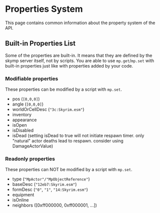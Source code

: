 # Properties System

This page contains common information about the property system of the API.

## Built-in Properties List

Some of the properties are built-in. It means that they are defined by the skymp server itself, not by scripts. You are able to use `mp.get`/`mp.set` with built-in properties just like with properties added by your code.

### Modifiable properties

These properties can be modified by a script with `mp.set`.

- pos (`[0,0,0]`)
- angle (`[0,0,0]`)
- worldOrCellDesc (`"3c:Skyrim.esm"`)
- inventory
- appearance
- isOpen
- isDisabled
- isDead (setting isDead to true will not initiate respawn timer. only "natural" actor deaths lead to respawn. consider using DamageActorValue)

### Readonly properties

These properties can NOT be modified by a script with `mp.set`.

- type (`"MpActor"/"MpObjectReference"`)
- baseDesc (`"12eb7:Skyrim.esm"`)
- formDesc (`"0"`, `"1"`, `"14:Skyrim.esm"`)
- equipment
- isOnline
- neighbors ([0xff000000, 0xff000001, ...])
